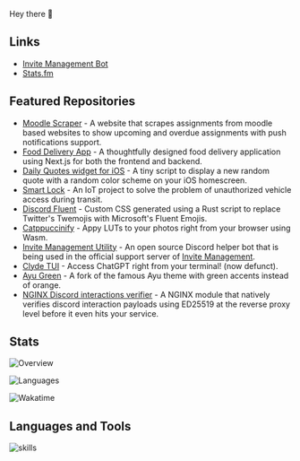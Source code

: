Hey there 👋

## Links

- [Invite Management Bot](https://invi-bot.xyz)
- [Stats.fm](https://stats.fm/siriscmv)

## Featured Repositories

- [Moodle Scraper](https://github.com/siriscmv/moodle-scraper) - A website that scrapes assignments from moodle based websites to show upcoming and overdue assignments with push notifications support.
- [Food Delivery App](https://github.com/siriscmv/food-delivery-app) - A thoughtfully designed food delivery application using Next.js for both the frontend and backend.
- [Daily Quotes widget for iOS](https://github.com/siriscmv/daily-quotes-widget-ios) - A tiny script to display a new random quote with a random color scheme on your iOS homescreen.
- [Smart Lock](https://github.com/siriscmv/smart-lock) - An IoT project to solve the problem of unauthorized vehicle access during transit.
- [Discord Fluent](https://github.com/siriscmv/discord-fluent) - Custom CSS generated using a Rust script to replace Twitter's Twemojis with Microsoft's Fluent Emojis.
- [Catppuccinify](https://github.com/siriscmv/catppuccinify) - Appy LUTs to your photos right from your browser using Wasm.
- [Invite Management Utility](https://github.com/siriscmv/invite-management-utility) - An open source Discord helper bot that is being used in the official support server of [Invite Management](https://invi-bot.xyz).
- [Clyde TUI](https://github.com/siriscmv/clyde-tui) - Access ChatGPT right from your terminal! (now defunct).
- [Ayu Green](https://github.com/siriscmv/ayu-green) - A fork of the famous Ayu theme with green accents instead of orange.
- [NGINX Discord interactions verifier](https://github.com/siriscmv/ngx-discord-interactions-verifier) - A NGINX module that natively verifies discord interaction payloads using ED25519 at the reverse proxy level before it even hits your service.

## Stats

![Overview](https://git-stats.siris.me/api/?username=siriscmv&show_icons=true&layout=compact&custom_title=My+GitHub+Stats&hide_rank=true&title_color=ffffff&text_color=fefefe&icon_color=fefefe&bg_color=181818&hide_border=false&count_private=true&include_all_commits=true&card_width=500)

![Languages](https://git-stats.siris.me/api/top-langs/?layout=compact&icon_color=fefefe&count_private=true&username=siriscmv&langs_count=10&bg_color=181818&hide_border=false&title_color=ffffff&text_color=fefefe&show_icons=true&card_width=500&hide=jupyter%20notebook,html)

![Wakatime](https://git-stats.siris.me/api/wakatime/?username=siriscmv&show_icons=true&layout=compact&title_color=ffffff&text_color=fefefe&icon_color=fefefe&bg_color=181818&hide_border=false&langs_count=10&card_width=500)

## Languages and Tools

![skills](https://github-readme-tech-stack.vercel.app/api/cards?title=&align=center&titleAlign=center&borderRadius=4&theme=dark&lineCount=9&line1=gnubash,Bash,auto;bootstrap,Bootstrap,auto;c,C,auto;cplusplus,C%2b%2b,auto;&line2=cloudflare,Cloudflare,auto;css3,CSS,auto;discord,Discord,auto;docker,Docker,auto;&line3=express,Express,auto;figma,Figma,auto;git,Git,auto;github,GitHub,auto;&line4=heroku,Heroku,auto;html5,HTML,auto;java,Java,auto;javascript,JavaScript,auto;&line5=linux,Linux,auto;markdown,MD,auto;netlify,Netlify,auto;nextdotjs,Next.js,auto;&line6=nginx,Nginx,auto;nodedotjs,Node.js,auto;postgresql,PostgreSQL,auto;prisma,Prisma,auto;&line7=pug,Pug,auto;python,Python,auto;react,React,auto;redis,Redis,auto;&line8=rust,Rust,auto;sass,Sass,auto;sqlite,SQLite,auto;svg,SVG,auto;&line9=tailwindcss,TailwindCSS,auto;typescript,TypeScript,auto;vercel,Vercel,auto;visualstudiocode,VScode,auto)
